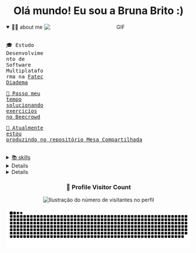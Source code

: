 <h1 align="center">Olá mundo! Eu sou a Bruna Brito :)</h1>

<a target="_blank" align="center">
  <img align="right" top="500" height="300" width="400" alt="GIF" src="https://i.pinimg.com/originals/cf/bf/47/cfbf47ce7bb75b48032153ed1ed5d91d.gif">
</a>

<details open > 
  <summary> 👩‍💻 about me </summary>
  <div>
  <samp>
   <br>
<p>🎓 Estudo Desenvolvimento de Software Multiplataforma  na <a href="https://fatecdiadema.com.br/">Fatec Diadema </p>
<p> 👾 Passo meu tempo solucionando exercicios no <a href="https://www.beecrowd.com.br/judge/pt/profile/884431"> Beecrowd </p>
<p> 🍝 Atualmente estou produzindo no repositório <a href="https://fatecdiadema.com.br/"> Mesa Compartilhada</p>
   <br>
     </samp>
  </div>    
</details>


<details> 
  <summary> 📚 skills </summary>
  <div>
  <samp>
   <summary><h3>Languages</h3></summary>
  <img align="center" alt="Bruna-py" height="50" width="40" src="https://cdn.jsdelivr.net/gh/devicons/devicon/icons/python/python-plain.svg" />
  <img align="center" alt="Bruna-php" height="70" width="50" src="https://cdn.jsdelivr.net/gh/devicons/devicon/icons/php/php-plain.svg" />
  <img align="center" alt="Bruna-js" height="50" width="40" src="https://raw.githubusercontent.com/devicons/devicon/master/icons/javascript/javascript-plain.svg">
  <img align="center" alt="Bruna-C#" height="50" width="40" src="https://raw.githubusercontent.com/devicons/devicon/master/icons/csharp/csharp-original.svg">
 <br>
<summary><h3>Frameworks</h3></summary>
  <img align="center" alt="Bruna-flutter" height="50" width="40" src="https://cdn.jsdelivr.net/gh/devicons/devicon/icons/flutter/flutter-original.svg" />
  <img align="center" alt="Bruna-bootstrap" height="50" width="40" src="https://cdn.jsdelivr.net/gh/devicons/devicon/icons/bootstrap/bootstrap-plain.svg" />            
   <br>
     </samp>
  </div>    
</details>


<details> 
  <summary>🧮analytics</summary>
  <div>
  <samp>
    
   <p align="center">
    <a href="https://github.com/brunabrits">
   <img width="49.5%" src="https://github-readme-streak-stats.herokuapp.com/?user=brunabrits&theme=gruvbox&hide_border=true&theme=dark" />
   <br>
  <img height="180em" src="https://github-readme-stats.vercel.app/api?username=brunabrits&show_icons=true&theme=dark&include_all_commits=true&count_private=true"/>
  <img height="180em" src="https://github-readme-stats.vercel.app/api/top-langs/?username=brunabrits&layout=compact&langs_count=7&theme=dark"/>
</p>
     <br>
     </samp>
  </div>    
</details>


 <details>
  <summary>☎️ contact me</summary>
<div>
  <samp>
    <p align="center">
      <br/>
      <a href="https://www.linkedin.com/in/bruna-brito-/"><img align="center"
         src="https://img.shields.io/badge/linkedin-%231DA1F2.svg?style=for-the-badge&logo=linkedin&logoColor=white"
          height="30"/></a>
      <a href="mailto:bruna.santiago@terra.com.br" target="blank"><img align="center"
         src="https://img.shields.io/badge/gmail-EA4335.svg?style=for-the-badge&logo=gmail&logoColor=white"
         height="30"/></a>
    </p>
  <p align="center">
      <a href="https://instagram.com/brunineea__/" target="blank"><img align="center"
         src="https://img.shields.io/badge/instagram-%23E4405F.svg?style=for-the-badge&logo=Instagram&logoColor=white"
        height="30"/></a>
      <br>
    <br>
    </p>
  </samp>
</div>
</details>

<div align="center">
  <h3><b>📍 Profile Visitor Count</b></h3>

<p align="center">
  <img src="https://profile-counter.glitch.me/brunabrits/count.svg" alt="Ilustração do número de visitantes no perfil"/>

![Snake animation](https://github.com/brunabrits/brunabrits/blob/output/github-contribution-grid-snake.svg)

</div>
     
          
  

